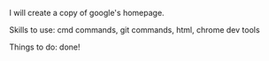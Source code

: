 I will create a copy of google's homepage.

Skills to use: cmd commands, git commands, html, chrome dev tools

Things to do: done!